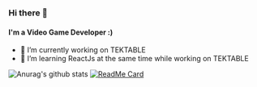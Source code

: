 ### Hi there 👋

#### I'm a Video Game Developer :)

- 🔭 I’m currently working on TEKTABLE
- 🌱 I’m learning ReactJs at the same time while working on TEKTABLE

![Anurag's github stats](https://github-readme-stats.vercel.app/api?username=m7d2&show_icons=true&theme=radical)
[![ReadMe Card](https://github-readme-stats.vercel.app/api/pin/?username=m7d2&repo=tektable)](https://github.com/m7d2/tektable)
